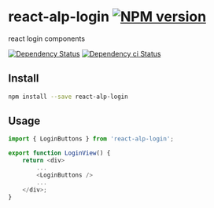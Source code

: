 # react-alp-login [![NPM version][npm-image]][npm-url]

react login components

[![Dependency Status][daviddm-image]][daviddm-url]
[![Dependency ci Status][dependencyci-image]][dependencyci-url]

## Install

```sh
npm install --save react-alp-login
```

## Usage

```js
import { LoginButtons } from 'react-alp-login';

export function LoginView() {
    return <div>
        ...
        <LoginButtons />
        ...
    </div>;
}
```

[npm-image]: https://img.shields.io/npm/v/react-alp-login.svg?style=flat-square
[npm-url]: https://npmjs.org/package/react-alp-login
[daviddm-image]: https://david-dm.org/alpjs/react-alp-login.svg?style=flat-square
[daviddm-url]: https://david-dm.org/alpjs/react-alp-login
[dependencyci-image]: https://dependencyci.com/github/alpjs/react-alp-login/badge?style=flat-square
[dependencyci-url]: https://dependencyci.com/github/alpjs/react-alp-login
